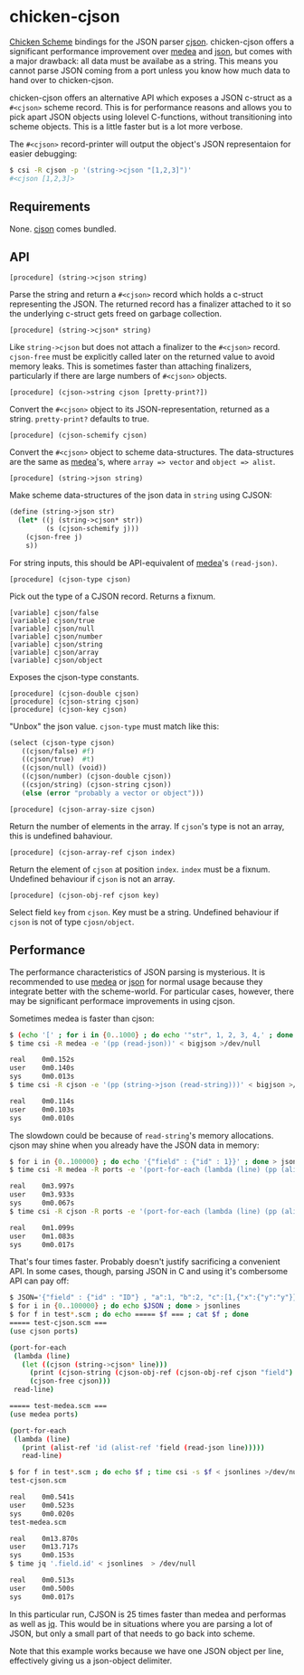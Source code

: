 chicken-cjson
===============

 [Chicken Scheme]: http://call-cc.org/
 [cjson]: https://github.com/kbranigan/cJSON
 [medea]: http://wiki.call-cc.org/eggref/4/medea
 [json]: http://wiki.call-cc.org/eggref/4/json
 [jq]: https://stedolan.github.io/jq/

[Chicken Scheme] bindings for the JSON parser [cjson]. chicken-cjson
offers a significant performance improvement over [medea] and [json],
but comes with a major drawback: all data must be availabe as a
string. This means you cannot parse JSON coming from a port unless you
know how much data to hand over to chicken-cjson.

chicken-cjson offers an alternative API which exposes a JSON c-struct
as a `#<cjson>` scheme record. This is for performance reasons and
allows you to pick apart JSON objects using lolevel C-functions,
without transitioning into scheme objects. This is a little faster but
is a lot more verbose.

The `#<cjson>` record-printer will output the object's JSON
representaion for easier debugging:

```bash
$ csi -R cjson -p '(string->cjson "[1,2,3]")'
#<cjson [1,2,3]>
```

## Requirements

None. [cjson] comes bundled.

## API

    [procedure] (string->cjson string)

Parse the string and return a `#<cjson>` record which holds a c-struct
representing the JSON. The returned record has a finalizer attached to
it so the underlying c-struct gets freed on garbage collection.

    [procedure] (string->cjson* string)

Like `string->cjson` but does not attach a finalizer to the `#<cjson>`
record. `cjson-free` must be explicitly called later on the returned
value to avoid memory leaks. This is sometimes faster than attaching
finalizers, particularly if there are large numbers of `#<cjson>`
objects.

    [procedure] (cjson->string cjson [pretty-print?])

Convert the `#<cjson>` object to its JSON-representation, returned as
a string. `pretty-print?` defaults to true.

    [procedure] (cjson-schemify cjson)

Convert the `#<cjson>` object to scheme data-structures. The
data-structures are the same as [medea]'s, where `array => vector` and
`object => alist`.

    [procedure] (string->json string)

Make scheme data-structures of the json data in `string` using CJSON:

```scheme
(define (string->json str)
  (let* ((j (string->cjson* str))
         (s (cjson-schemify j)))
    (cjson-free j)
    s))
```

For string inputs, this should be API-equivalent of [medea]'s
`(read-json)`.

    [procedure] (cjson-type cjson)

Pick out the type of a CJSON record. Returns a fixnum.

    [variable] cjson/false
    [variable] cjson/true
    [variable] cjson/null
    [variable] cjson/number
    [variable] cjson/string
    [variable] cjson/array
    [variable] cjson/object

Exposes the cjson-type constants.

    [procedure] (cjson-double cjson)
    [procedure] (cjson-string cjson)
    [procedure] (cjson-key cjson)

"Unbox" the json value. `cjson-type` must match like this:

```scheme
(select (cjson-type cjson)
   ((cjson/false) #f)
   ((cjson/true)  #t)
   ((cjson/null) (void))
   ((cjson/number) (cjson-double cjson))
   ((csjon/string) (cjson-string cjson))
   (else (error "probably a vector or object")))
```

    [procedure] (cjson-array-size cjson)

Return the number of elements in the array. If `cjson`'s type is not
an array, this is undefined bahaviour.

    [procedure] (cjson-array-ref cjson index)

Return the element of `cjson` at position `index`. `index` must be a
fixnum. Undefined behaviour if `cjson` is not an array.

    [procedure] (cjson-obj-ref cjson key)

Select field `key` from `cjson`. Key must be a string. Undefined
behaviour if `cjson` is not of type `cjosn/object`.


## Performance

The performance characteristics of JSON parsing is mysterious. It is
recommended to use [medea] or [json] for normal usage because they
integrate better with the scheme-world. For particular cases, however,
there may be significant performace improvements in using cjson.

Sometimes medea is faster than cjson:

```bash
$ (echo '[' ; for i in {0..1000} ; do echo '"str", 1, 2, 3, 4,' ; done ; echo ' 0]') > bigjson
$ time csi -R medea -e '(pp (read-json))' < bigjson >/dev/null

real    0m0.152s
user    0m0.140s
sys     0m0.013s
$ time csi -R cjson -e '(pp (string->json (read-string)))' < bigjson >/dev/null

real    0m0.114s
user    0m0.103s
sys     0m0.010s
```

The slowdown could be because of `read-string`'s memory allocations. cjson may shine when you already have the JSON data in memory:

```bash
$ for i in {0..100000} ; do echo '{"field" : {"id" : 1}}' ; done > jsonlines
$ time csi -R medea -R ports -e '(port-for-each (lambda (line) (pp (alist-ref `field (read-json line)))) read-line)' < jsonlines  > /dev/null

real    0m3.997s
user    0m3.933s
sys     0m0.067s
$ time csi -R cjson -R ports -e '(port-for-each (lambda (line) (pp (alist-ref `field (string->json line)))) read-line)' < jsonlines  > /dev/null

real    0m1.099s
user    0m1.083s
sys     0m0.017s
```

That's four times faster. Probably doesn't justify sacrificing a
convenient API. In some cases, though, parsing JSON in C and using
it's combersome API can pay off:

```bash
$ JSON='{"field" : {"id" : "ID"} , "a":1, "b":2, "c":[1,{"x":{"y":"y"}},3],"d":{"e":[]}}'
$ for i in {0..100000} ; do echo $JSON ; done > jsonlines
$ for f in test*.scm ; do echo ===== $f === ; cat $f ; done
===== test-cjson.scm ===
(use cjson ports)

(port-for-each
 (lambda (line)
   (let ((cjson (string->cjson* line)))
     (print (cjson-string (cjson-obj-ref (cjson-obj-ref cjson "field") "id")))
     (cjson-free cjson)))
 read-line)

===== test-medea.scm ===
(use medea ports)

(port-for-each
 (lambda (line)
   (print (alist-ref 'id (alist-ref 'field (read-json line)))))
   read-line)

$ for f in test*.scm ; do echo $f ; time csi -s $f < jsonlines >/dev/null ; done
test-cjson.scm

real    0m0.541s
user    0m0.523s
sys     0m0.020s
test-medea.scm

real    0m13.870s
user    0m13.717s
sys     0m0.153s
$ time jq '.field.id' < jsonlines  > /dev/null

real    0m0.513s
user    0m0.500s
sys     0m0.017s
```

In this particular run, CJSON is 25 times faster than medea and
performas as well as [jq]. This would be in situations where you are
parsing a lot of JSON, but only a small part of that needs to go back
into scheme.

Note that this example works because we have one JSON object per line,
effectively giving us a json-object delimiter.
